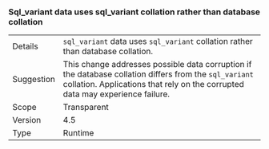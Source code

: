 ### Sql_variant data uses sql_variant collation rather than database collation

|   |   |
|---|---|
|Details|<code>sql_variant</code> data uses <code>sql_variant</code> collation rather than database collation.|
|Suggestion|This change addresses possible data corruption if the database collation differs from the <code>sql_variant</code> collation. Applications that rely on the corrupted data may experience failure.|
|Scope|Transparent|
|Version|4.5|
|Type|Runtime|

